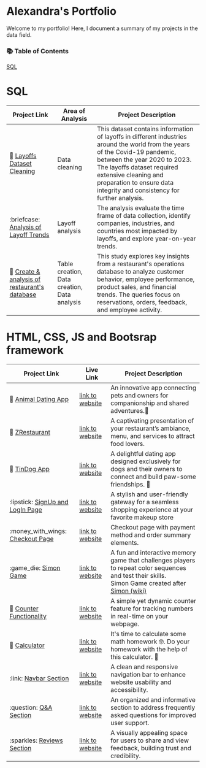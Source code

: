 # Alexandra's Portfolio

<p>Welcome to my portfolio! Here, I document a summary of my projects in the data field.</p>
<h3>📚 Table of Contents</h3>
<a href="#sql">SQL</a>

<h1>SQL</h1>
<markdown-accessiblity-table data-catalyst=""><table tabindex="0">
<thead>
<tr>
<th>Project Link</th>
<th>Area of Analysis</th>
<th>Project Description</th>
</tr>
</thead>
<tbody>
<tr>
<td>🦠 <a href="https://github.com/alexandradanca/MySQL_Layoffs_Data_Cleaning">Layoffs Dataset Cleaning</a></td>
<td>Data cleaning</td>
<td>This dataset contains information of layoffs in different industries around the world from the years of the Covid-19 pandemic, between the year 2020 to 2023.
The layoffs dataset required extensive cleaning and preparation to ensure data integrity and consistency for further analysis.</td>
</tr>
<tr>
<td>:briefcase: <a href="https://github.com/alexandradanca/MySQL_Exploratory_Data_Analysis">Analysis of Layoff Trends</a></td>
<td>Layoff analysis</td>
<td>The analysis evaluate the time frame of data collection, identify companies, industries, and countries most impacted by layoffs, and explore year-on-year trends.</td>
</tr>
<tr>
<td>🍜 <a href="https://github.com/alexandradanca/MySQL_Restaurant_Database/tree/main">Create & analysis of restaurant's database</a></td>
<td>Table creation, Data creation, Data analysis</td>
<td>This study explores key insights from a restaurant's operations database to analyze customer behavior, employee performance, product sales, and financial trends. The queries focus on reservations, orders, feedback, and employee activity.</td>
</tr>
</tbody>
</table></markdown-accessiblity-table>

<h1>HTML, CSS, JS and Bootsrap framework </h1>
<markdown-accessiblity-table data-catalyst=""><table tabindex="0">
<thead>
<tr>
<th>Project Link</th>
<th>Live Link</th>
<th>Project Description</th>
</tr>
</thead>
<tbody>
<tr>
<td>💌 <a href="https://github.com/alexandradanca/-005-Animal-Dating-App">Animal Dating App</a></td>
<td><a href="https://alexandradanca.github.io/-005-Animal-Dating-App/">link to website</a></td>
<td>An innovative app connecting pets and owners for companionship and shared adventures.🐾 </td>
</tr>
<tr>
<td>🍜 <a href="https://github.com/alexandradanca/ZRestaurant">ZRestaurant</a></td>
<td><a href="https://alexandradanca.github.io/ZRestaurant/index.html#navbar-placeholder">link to website</a></td>
<td>A captivating presentation of your restaurant’s ambiance, menu, and services to attract food lovers.</td>
</tr>
<tr>
<td>💌 <a href="https://github.com/alexandradanca/TinDog">TinDog App</a></td>
<td><a href="https://alexandradanca.github.io/TinDog/">link to website</a></td>
<td>A delightful dating app designed exclusively for dogs and their owners to connect and build paw-some friendships. 💌</td>
</tr>
<tr>
<td>:lipstick: <a href="https://github.com/alexandradanca/-001-SignUpMakeupStore">SignUp and LogIn Page</a></td>
<td><a href="https://alexandradanca.github.io/-001-SignUpMakeupStore/">link to website</a></td>
<td>A stylish and user-friendly gateway for a seamless shopping experience at your favorite makeup store</td>
</tr>
<tr>
<td>:money_with_wings: <a href="https://github.com/alexandradanca/-002-CreditCardCheckout">Checkout Page</a></td>
<td><a href="https://alexandradanca.github.io/-002-CreditCardCheckout/">link to website</a></td>
<td>Checkout page with payment method and order summary elements.</td>
</tr>
<tr>
<td>:game_die: <a href="https://github.com/alexandradanca/Simon-Game">Simon Game</a></td>
<td><a href="https://alexandradanca.github.io/Simon-Game/">link to website</a></td>
<td>A fun and interactive memory game that challenges players to repeat color sequences and test their skills.<br/>
  Simon Game created after <a href="https://en.wikipedia.org/wiki/Simon_(game)">Simon (wiki)</a></td>
</tr>
<tr>
<td>🔢 <a href="https://github.com/alexandradanca/counter">Counter Functionality</a></td>
<td><a href="https://alexandradanca.github.io/counter/">link to website</a></td>
<td>A simple yet dynamic counter feature for tracking numbers in real-time on your webpage.</td>
</tr>
<tr>
<td>🧮 <a href="https://github.com/alexandradanca/-004-Calculation">Calculator</a></td>
<td><a href="https://alexandradanca.github.io/-004-Calculation/">link to website</a></td>
<td>It's time to calculate some math homework 🤓. Do your homework with the help of this calculator. 🧐</td>
</tr>
<tr>
<td>:link: <a href="https://github.com/alexandradanca/Navbar">Navbar Section</a></td>
<td><a href="https://alexandradanca.github.io/Navbar/#">link to website</a></td>
<td>A clean and responsive navigation bar to enhance website usability and accessibility.</td>
</tr>
<tr>
<td>:question: <a href="https://github.com/alexandradanca/Questions-box">Q&A Section</a></td>
<td><a href="https://alexandradanca.github.io/Questions-box/">link to website</a></td>
<td>An organized and informative section to address frequently asked questions for improved user support.</td>
</tr>
<tr>
<td>:sparkles: <a href="https://github.com/alexandradanca/reviews">Reviews Section</a></td>
<td><a href="https://alexandradanca.github.io/reviews/">link to website</a></td>
<td>A visually appealing space for users to share and view feedback, building trust and credibility.</td>
</tr>
</tbody>
</table></markdown-accessiblity-table>




